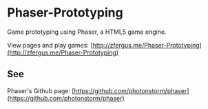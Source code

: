 # Phaser-Prototyping
Game prototyping using Phaser, a HTML5 game engine.

View pages and play games: 
[http://zfergus.me/Phaser-Prototyping](http://zfergus.me/Phaser-Prototyping)

## See
Phaser's Github page: [https://github.com/photonstorm/phaser](https://github.com/photonstorm/phaser)
